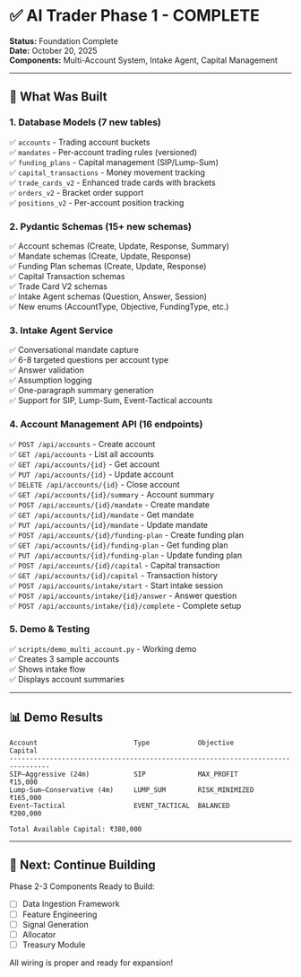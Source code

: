 # ✅ AI Trader Phase 1 - COMPLETE

**Status:** Foundation Complete  
**Date:** October 20, 2025  
**Components:** Multi-Account System, Intake Agent, Capital Management

---

## 🎯 What Was Built

### 1. Database Models (7 new tables)
✅ `accounts` - Trading account buckets  
✅ `mandates` - Per-account trading rules (versioned)  
✅ `funding_plans` - Capital management (SIP/Lump-Sum)  
✅ `capital_transactions` - Money movement tracking  
✅ `trade_cards_v2` - Enhanced trade cards with brackets  
✅ `orders_v2` - Bracket order support  
✅ `positions_v2` - Per-account position tracking  

### 2. Pydantic Schemas (15+ new schemas)
✅ Account schemas (Create, Update, Response, Summary)  
✅ Mandate schemas (Create, Update, Response)  
✅ Funding Plan schemas (Create, Update, Response)  
✅ Capital Transaction schemas  
✅ Trade Card V2 schemas  
✅ Intake Agent schemas (Question, Answer, Session)  
✅ New enums (AccountType, Objective, FundingType, etc.)  

### 3. Intake Agent Service
✅ Conversational mandate capture  
✅ 6-8 targeted questions per account type  
✅ Answer validation  
✅ Assumption logging  
✅ One-paragraph summary generation  
✅ Support for SIP, Lump-Sum, Event-Tactical accounts  

### 4. Account Management API (16 endpoints)
✅ `POST /api/accounts` - Create account  
✅ `GET /api/accounts` - List all accounts  
✅ `GET /api/accounts/{id}` - Get account  
✅ `PUT /api/accounts/{id}` - Update account  
✅ `DELETE /api/accounts/{id}` - Close account  
✅ `GET /api/accounts/{id}/summary` - Account summary  
✅ `POST /api/accounts/{id}/mandate` - Create mandate  
✅ `GET /api/accounts/{id}/mandate` - Get mandate  
✅ `PUT /api/accounts/{id}/mandate` - Update mandate  
✅ `POST /api/accounts/{id}/funding-plan` - Create funding plan  
✅ `GET /api/accounts/{id}/funding-plan` - Get funding plan  
✅ `PUT /api/accounts/{id}/funding-plan` - Update funding plan  
✅ `POST /api/accounts/{id}/capital` - Capital transaction  
✅ `GET /api/accounts/{id}/capital` - Transaction history  
✅ `POST /api/accounts/intake/start` - Start intake session  
✅ `POST /api/accounts/intake/{id}/answer` - Answer question  
✅ `POST /api/accounts/intake/{id}/complete` - Complete setup  

### 5. Demo & Testing
✅ `scripts/demo_multi_account.py` - Working demo  
✅ Creates 3 sample accounts  
✅ Shows intake flow  
✅ Displays account summaries  

---

## 📊 Demo Results

```
Account                        Type            Objective            Capital        
--------------------------------------------------------------------------------
SIP—Aggressive (24m)           SIP             MAX_PROFIT           ₹15,000
Lump-Sum—Conservative (4m)     LUMP_SUM        RISK_MINIMIZED       ₹165,000
Event—Tactical                 EVENT_TACTICAL  BALANCED             ₹200,000

Total Available Capital: ₹380,000
```

---

## 🚀 Next: Continue Building

Phase 2-3 Components Ready to Build:
- [ ] Data Ingestion Framework
- [ ] Feature Engineering
- [ ] Signal Generation
- [ ] Allocator
- [ ] Treasury Module

All wiring is proper and ready for expansion!

